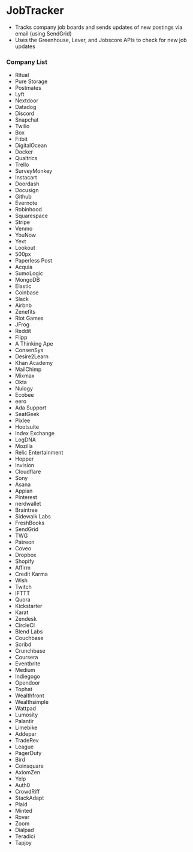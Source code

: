 # JobTracker
- Tracks company job boards and sends updates of new postings via email (using SendGrid)
- Uses the Greenhouse, Lever, and Jobscore APIs to check for new job updates

### Company List
- Ritual
- Pure Storage
- Postmates
- Lyft
- Nextdoor
- Datadog
- Discord
- Snapchat
- Twilio
- Box
- Fitbit
- DigitalOcean
- Docker
- Qualtrics
- Trello
- SurveyMonkey
- Instacart
- Doordash
- Docusign
- Github
- Evernote
- Robinhood
- Squarespace
- Stripe
- Venmo
- YouNow
- Yext
- Lookout
- 500px
- Paperless Post
- Acquia
- SumoLogic
- MongoDB
- Elastic
- Coinbase
- Slack
- Airbnb
- Zenefits
- Riot Games
- JFrog
- Reddit
- Flipp
- A Thinking Ape
- ConsenSys
- Desire2Learn
- Khan Academy
- MailChimp
- Mixmax
- Okta
- Nulogy
- Ecobee
- eero
- Ada Support
- SeatGeek
- Pixlee
- Hootsuite
- Index Exchange
- LogDNA
- Mozilla
- Relic Entertainment
- Hopper
- Invision
- Cloudflare
- Sony
- Asana
- Appian
- Pinterest
- nerdwallet
- Braintree
- Sidewalk Labs
- FreshBooks
- SendGrid
- TWG
- Patreon
- Coveo
- Dropbox
- Shopify
- Affirm
- Credit Karma
- Wish
- Twitch
- IFTTT
- Quora
- Kickstarter
- Karat
- Zendesk
- CircleCI
- Blend Labs
- Couchbase
- Scribd
- Crunchbase
- Coursera
- Eventbrite
- Medium
- Indiegogo
- Opendoor
- Tophat
- Wealthfront
- Wealthsimple
- Wattpad
- Lumosity
- Palantir
- Limebike
- Addepar
- TradeRev
- League
- PagerDuty
- Bird
- Coinsquare
- AxiomZen
- Yelp
- Auth0
- CrowdRiff
- StackAdapt
- Plaid
- Minted
- Rover
- Zoom
- Dialpad
- Teradici
- Tapjoy
